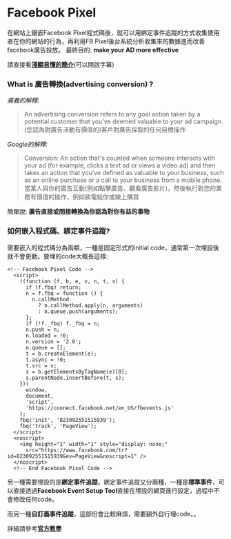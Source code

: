 # Facebook Pixel #
在網站上鑲嵌Facebook Pixel程式碼後，就可以用綁定事件追蹤的方式收集使用者在你的網站的行為，再利用FB Pixel後台系統分析收集來的數據進而改善facebook廣告投放。
最終目的: **make your AD more effective**

請直接看[**淺顯易懂的簡介**](https://www.youtube.com/watch?v=L0KIT3SM7PI)(可以開啟字幕)


### What is 廣告轉換(advertising conversion) ? ###
*廣義的解釋:*
>An advertising conversion refers to any goal action taken by a potential customer that you’ve deemed valuable to your ad campaign.
(您認為對廣告活動有價值的)客戶對廣告採取的任何目標操作

*Google的解釋:*
> Conversion: An action that's counted when someone interacts with your ad (for example, clicks a text ad or views a video ad) and then takes an action that you’ve defined as valuable to your business, such as an online purchase or a call to your business from a mobile phone.
當某人與你的廣告互動(例如點擊廣告、觀看廣告影片)，然後執行對您的業務有價值的操作，例如致電給你或線上購買

簡單說: **廣告直接或間接轉換為你認為對你有益的事物**


### 如何嵌入程式碼、綁定事件追蹤? ###
需要嵌入的程式碼分為兩類，一種是固定形式的initial code，通常第一次埋設後就不會更動。要埋的code大概長這樣:
```
<!-- Facebook Pixel Code -->
  <script>
    !(function (f, b, e, v, n, t, s) {
      if (f.fbq) return;
      n = f.fbq = function () {
        n.callMethod
          ? n.callMethod.apply(n, arguments)
          : n.queue.push(arguments);
      };
      if (!f._fbq) f._fbq = n;
      n.push = n;
      n.loaded = !0;
      n.version = '2.0';
      n.queue = [];
      t = b.createElement(e);
      t.async = !0;
      t.src = v;
      s = b.getElementsByTagName(e)[0];
      s.parentNode.insertBefore(t, s);
    })(
      window,
      document,
      'script',
      'https://connect.facebook.net/en_US/fbevents.js'
    );
    fbq('init', '823092551515939');
    fbq('track', 'PageView');
  </script>
  <noscript>
    <img height="1" width="1" style="display: none;"
      src="https://www.facebook.com/tr?id=823092551515939&ev=PageView&noscript=1" />
  </noscript>
  <!-- End Facebook Pixel Code -->
```


另一種需要埋設的是**綁定事件追蹤**。綁定事件追蹤又分兩種，一種是**標準事件**，可以直接透過**Facebook Event Setup Tool**直接在埋設的網頁進行設定，過程中不會修改任何code。

而另一種**自訂義事件追蹤**，這部份會比較麻煩，需要額外自行埋code。。

詳細請參考[**官方教學**](https://www.facebook.com/business/learn/lessons/tips-to-create-and-install-facebook-pixel)